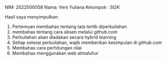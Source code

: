 NIM: 2022500058
Nama: Veni Yuliana
Kelompok : SI2K

Hasil saya menyimpulkan:
1. Pertemuan membahas tentang tata tertib diperkuliahan
2. membahas tentang cara absen melalui github.com
3. Perkuliahan akan diadakan secara hybrid learning
4. Setiap selesai perkuliahan, wajib memberikan kesimpulan di github.com
5. Membahas cara perhitungan nilai
6. Membahas menggunakan web atmaluhur
